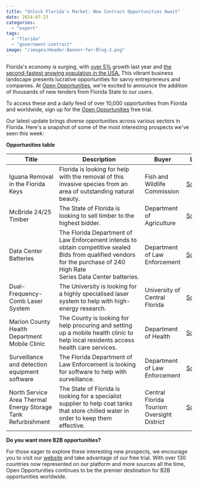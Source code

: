 ```yaml
---
title: "Unlock Florida's Market: New Contract Opportunities Await"
date: 2024-07-23
categories: 
  - "export"
tags: 
  - "florida"
  - "government-contract"
image: "/images/Header-Banner-for-Blog-2.png"
---
```


Florida's economy is surging, with [over 5%](https://www.visualcapitalist.com/top-10-states-by-real-gdp-growth-in-2023/) growth last year and [the second-fastest growing population in the USA.](https://www.pewtrusts.org/en/research-and-analysis/articles/2024/05/07/population-growth-in-most-states-lags-long-term-trends#) This vibrant business landscape presents lucrative opportunities for savvy entrepreneurs and companies. At [Open Opportunities](https://www.openopps.com/), we're excited to announce the addition of thousands of new tenders from Florida State to our users.

To access these and a daily feed of over 10,000 opportunities from Florida and worldwide, sign up for the [Open Opportunities](http://www.openopps.com/) free trial.

Our latest update brings diverse opportunities across various sectors in Florida. Here's a snapshot of some of the most interesting prospects we've seen this week:

**Opportunities table**

| Title | Description | Buyer | Link |
| --- | --- | --- | --- |
| Iguana Removal in the Florida Keys | Florida is looking for help with the removal of this invasive species from an area of outstanding natural beauty. | Fish and Wildlife Commission | [Source](https://vendor.myfloridamarketplace.com/search/bids/detail/9631) |
| McBride 24/25 Timber | The State of Florida is looking to sell timber to the highest bidder. | Department of Agriculture | [Source](https://vendor.myfloridamarketplace.com/search/bids/detail/9571) |
| Data Center Batteries | The Florida Department of Law Enforcement intends to obtain competitive sealed Bids from qualified vendors for the purchase of 240 High Rate Series Data Center batteries. | Department of Law Enforcement | [Source](https://vendor.myfloridamarketplace.com/search/bids/detail/9658) |
| Dual-Frequency-Comb Laser System | The University is looking for a highly specialised laser system to help with high-energy research. | University of Central Florida | [Source](https://vendor.myfloridamarketplace.com/search/bids/detail/9785) |
| Marion County Health Department Mobile Clinic | The County is looking for help procuring and setting up a mobile health clinic to help local residents access health care services. | Department of Health | [Source](https://vendor.myfloridamarketplace.com/search/bids/detail/9774) |
| Surveillance and detection equipment software | The Florida Department of Law Enforcement is looking for software to help with surveillance. | Department of Law Enforcement | [Source](https://vendor.myfloridamarketplace.com/search/bids/detail/9572) |
| North Service Area Thermal Energy Storage Tank Refurbishment | The State of Florida is looking for a specialist supplier to help coat tanks that store chilled water in order to keep them effective. | Central Florida Tourism Oversight District | [Source](https://vendor.myfloridamarketplace.com/search/bids/detail/9378) |

**Do you want more B2B opportunities?**

For those eager to explore these interesting new prospects, we encourage you to visit our [website](https://www.openopps.com/) and take advantage of our free trial. With over 130 countries now represented on our platform and more sources all the time, Open Opportunities continues to be the premier destination for B2B opportunities worldwide.
